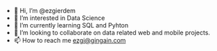 - 👋 Hi, I’m @ezgierdem
- 👀 I’m interested in Data Science
- 🌱 I’m currently learning SQL and Pyhton
- 💞️ I’m looking to collaborate on data related web and mobile projects.
- 📫 How to reach me ezgi@gingain.com

<!---
ezgierdem/ezgierdem is a ✨ special ✨ repository because its `README.md` (this file) appears on your GitHub profile.
You can click the Preview link to take a look at your changes.
--->
